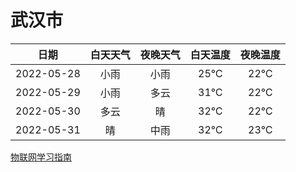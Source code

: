 # 武汉市
|日期|白天天气|夜晚天气|白天温度|夜晚温度|
|:--:|:--:|:--:|:--:|:--:|
|2022-05-28|小雨|小雨|25℃|22℃|
|2022-05-29|小雨|多云|31℃|22℃|
|2022-05-30|多云|晴|32℃|22℃|
|2022-05-31|晴|中雨|32℃|23℃|
 
[物联网学习指南](http://doc.lziqi.top/IoT)
